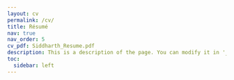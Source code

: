 ```yaml
---
layout: cv
permalink: /cv/
title: Résumé
nav: true
nav_order: 5
cv_pdf: Siddharth_Resume.pdf
description: This is a description of the page. You can modify it in '_pages/cv.md'. You can also change or remove the top pdf download button.
toc:
  sidebar: left
---
```

